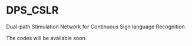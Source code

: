 # DPS_CSLR
Dual-path Stimulation Network for Continuous Sign language Recognition.

The codes will be available soon.
